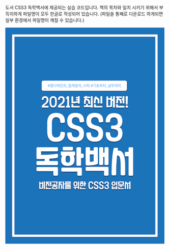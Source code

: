 도서 CSS3 독학백서에 제공되는 실습 코드입니다. 책의 목차와 일치 시키기 위해서 부득이하게 파일명이 모두 한글로 작성되어 있습니다. (파일을 통째로 다운로드 하게되면 일부 환경에서 파일명이 깨질 수 있습니다.)

![](./images/cover.png)
